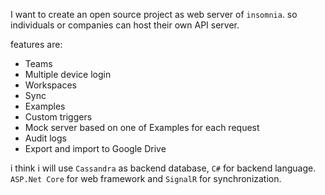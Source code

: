 I want to create an open source project as web server of `insomnia`. so individuals or companies can host their own API server.

features are:
- Teams
- Multiple device login
- Workspaces
- Sync
- Examples
- Custom triggers
- Mock server based on one of Examples for each request
- Audit logs
- Export and import to Google Drive

i think i will use `Cassandra` as backend database, `C#` for backend language. `ASP.Net Core` for web framework and `SignalR` for synchronization.
